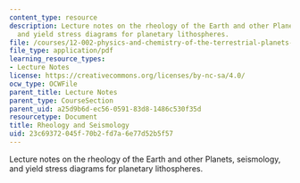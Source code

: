 ```yaml
---
content_type: resource
description: Lecture notes on the rheology of the Earth and other Planets, seismology,
  and yield stress diagrams for planetary lithospheres.
file: /courses/12-002-physics-and-chemistry-of-the-terrestrial-planets-fall-2008/23c69372045f70b2fd7a6e77d52b5f57_MIT12_002f08_Lec09.pdf
file_type: application/pdf
learning_resource_types:
- Lecture Notes
license: https://creativecommons.org/licenses/by-nc-sa/4.0/
ocw_type: OCWFile
parent_title: Lecture Notes
parent_type: CourseSection
parent_uid: a25d9b6d-ec56-0591-83d8-1486c530f35d
resourcetype: Document
title: Rheology and Seismology
uid: 23c69372-045f-70b2-fd7a-6e77d52b5f57
---
```

Lecture notes on the rheology of the Earth and other Planets, seismology, and yield stress diagrams for planetary lithospheres.
